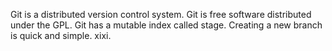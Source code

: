 Git is a distributed version control system.
Git is free software distributed under the GPL.
Git has a mutable index called stage.
Creating a new branch is quick and simple.
xixi.
